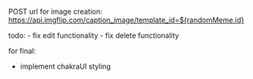 POST url for image creation:
https://api.imgflip.com/caption_image/template_id=${randomMeme.id}



todo:
    -   fix edit functionality
    -   fix delete functionality

for final:
-   implement chakraUI styling
